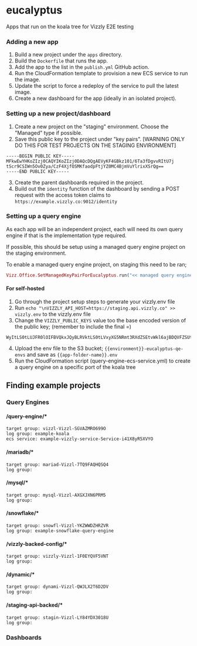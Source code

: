 # eucalyptus
Apps that run on the koala tree for Vizzly E2E testing

### Adding a new app

1. Build a new project under the `apps` directory.
2. Build the `Dockerfile` that runs the app.
3. Add the app to the list in the `publish.yml` GitHub action.
4. Run the CloudFormation template to provision a new ECS service to run the image.
5. Update the script to force a redeploy of the service to pull the latest image.
6. Create a new dashboard for the app (ideally in an isolated project).

### Setting up a new project/dashboard

1. Create a new project on the "staging" environment. Choose the "Managed" type if possible.
2. Save this public key to the project under "key pairs". [WARNING ONLY DO THIS FOR TEST PROJECTS ON THE STAGING ENVIRONMENT]
```
-----BEGIN PUBLIC KEY-----
MFkwEwYHKoZIzj0CAQYIKoZIzj0DAQcDQgAEVyKF4GBkz101/6Ta3fDgvvRItU7j
tScr9CSIWn5Ov0Zya/CzF4XjfOSMKfaodpFtjYZ0MC4BjmVuYlrixXSrQg==
-----END PUBLIC KEY-----
```
3. Create the parent dashboards required in the project.
4. Build out the `identity` function of the dashboard by sending a POST request with the access token claims to `https://example.vizzly.co:9012/identity`

### Setting up a query engine
As each app will be an independent project, each will need its own query engine if that is the implementation type required.

If possible, this should be setup using a managed query engine project on the staging environment.

To enable a managed query engine project, on staging this need to be ran;
```elixir
Vizz.Office.SetManagedKeyPairForEucalyptus.run("<< managed query engine id >>")
```

#### For self-hosted
1. Go through the project setup steps to generate your vizzly.env file
2. Run `echo "\nVIZZLY_API_HOST=https://staging.api.vizzly.co" >> vizzly.env` to the vizzly.env file
3. Change the `VIZZLY_PUBLIC_KEYS` value too the base encoded version of the public key; (remember to include the final =)
```
WyItLS0tLUJFR0lOIFBVQkxJQyBLRVktLS0tLVxyXG5NRmt3RXdZSEtvWkl6ajBDQVFZSUtvWkl6ajBEQVFjRFFnQUVWeUtGNEdCa3oxMDEvNlRhM2ZEZ3Z2Ukl0VTdqXHJcbnRTY3I5Q1NJV241T3YwWnlhL0N6RjRYamZPU01LZmFvZHBGdGpZWjBNQzRCam1WdVlscml4WFNyUWc9PVxyXG4tLS0tLUVORCBQVUJMSUMgS0VZLS0tLS1cclxuIl0=
```
4. Upload the env file to the S3 bucket; `{{environment}}-eucalyptus-qe-envs` and save as `{{app-folder-name}}.env`
5. Run the CloudFormation script (query-engine-ecs-service.yml) to create a query engine on a specific port of the koala tree

## Finding example projects

### Query Engines

#### /query-engine/*
```
target group: vizzl-Vizzl-SGVAZMRO699O
log group: example-koala
ecs service: example-vizzly-service-Service-i41X8yR5XVYO
```

#### /mariadb/*
```
target group: mariad-Vizzl-7TQ9FAQHQSQ4
log group: 
```

#### /mysql/*
```
target group: mysql-Vizzl-AXGXJXN6PRM5
log group: 
```

#### /snowflake/*
```
target group: snowfl-Vizzl-YKZWWDZHRZVR
log group: example-snowflake-query-engine
```

#### /vizzly-backed-config/*
```
target group: vizzly-Vizzl-1F0EYQVF5VNT
log group: 
```

#### /dynamic/*
```
target group: dynami-Vizzl-QWJLX2T6D2DV
log group: 
```

#### /staging-api-backed/*
```
target group: stagin-Vizzl-LY84YDX3018U
log group: 
```


### Dashboards